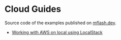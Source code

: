 # Cloud Guides

Source code of the examples published on [mflash.dev](https://mflash.dev).

- [Working with AWS on local using LocalStack](./localstack-introduction)

